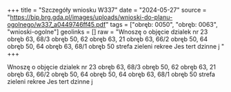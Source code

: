 +++
title = "Szczegóły wniosku W337"
date = "2024-05-27"
source = "https://bip.brg.gda.pl/images/uploads/wnioski-do-planu-ogolnego/w337_a0449746ff45.pdf"
tags = ["obręb: 0050", "obręb: 0063", "wnioski-ogolne"]
geolinks = []
raw = "Wnoszę o objęcie dzialek nr 23 obręb 63, 68/3 obręb 50, 62 obręb 63, 21 obręb 63, 66/2 obręb 50, 64 obręb 50, 64 obręb 63, 68/1 obręb 50 strefa zieleni  rekree Jes tert dzinne j "
+++

Wnoszę o objęcie dzialek nr 23 obręb 63, 68/3 obręb 50, 62 obręb 63, 21 obręb 63, 66/2 obręb
50, 64 obręb 50, 64 obręb 63, 68/1 obręb 50 strefa zieleni  rekree Jes tert dzinne j



